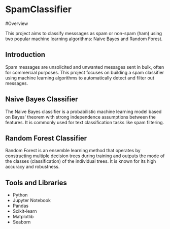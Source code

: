 # SpamClassifier
#Overview

This project aims to classify messsages as spam or non-spam (ham) using two popular machine learning algorithms: Naive Bayes and Random Forest.


## Introduction

Spam messages are unsolicited and unwanted messages sent in bulk, often for commercial purposes. This project focuses on building a spam classifier using machine learning algorithms to automatically detect and filter out messages.


## Naive Bayes Classifier

The Naive Bayes classifier is a probabilistic machine learning model based on Bayes' theorem with strong independence assumptions between the features. It is commonly used for text classification tasks like spam filtering.

## Random Forest Classifier

Random Forest is an ensemble learning method that operates by constructing multiple decision trees during training and outputs the mode of the classes (classification) of the individual trees. It is known for its high accuracy and robustness.

## Tools and Libraries

- Python
- Jupyter Notebook
- Pandas
- Scikit-learn
- Matplotlib
- Seaborn
